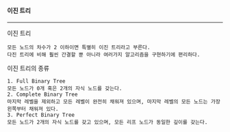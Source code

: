 <h4> 이진 트리 </h4>

---

이진 트리
    
    모든 노드의 차수가 2 이하이면 특별히 이진 트리라고 부른다.
    다진 트리에 비해 훨씬 간결할 뿐 아니라 여러가지 알고리즘을 구현하기에 편리하다.
    
이진 트리의 종류

    1. Full Binary Tree
    모든 노드가 0개 혹은 2개의 자식 노드를 갖는다.
    2. Complete Binary Tree
    마지막 레벨을 제외하고 모든 레벨이 완전히 채워져 있으며, 마지막 레벨의 모든 노드는 가장 왼쪽부터 채워져 있다.
    3. Perfect Binary Tree
    모든 노드가 2개의 자식 노드를 갖고 있으며, 모든 리프 노드가 동일한 깊이를 갖는다.